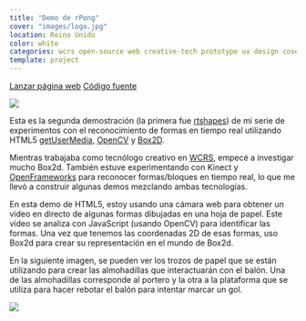```yaml
---
title: "Demo de rPong"
cover: "images/logo.jpg"
location: Reino Unido
color: white
categories: wcrs open-source web creative-tech prototype ux design cover webcam
template: project
---
```


<p class="align-center">
<a class="btn external" role="button" href="http://open.joanmira.com/rpong" target="_blank">Lanzar página web</a>
<a class="btn github" role="button" href="https://github.com/gazpachu/rpong" target="_blank">Código fuente</a>
</p>

![](/work/rpong/images/1.png)

Esta es la segunda demostración (la primera fue [rtshapes](http://joanmira.com/rtshapes)) de mi serie de experimentos con el reconocimiento de formas en tiempo real utilizando HTML5 [getUserMedia](https://developer.mozilla.org/en-US/docs/Web/API/MediaDevices/getUserMedia), [OpenCV](http://docs.opencv.org/3.1.0/d9/d6d/tutorial_table_of_content_aruco.html#gsc.tab=0) y [Box2D](https://github.com/hecht-software/box2dweb).

Mientras trabajaba como tecnólogo creativo en [WCRS](http://www.wcrs.com/), empecé a investigar mucho Box2d. También estuve experimentando con Kinect y [OpenFrameworks](http://openframeworks.cc/) para reconocer formas/bloques en tiempo real, lo que me llevó a construir algunas demos mezclando ambas tecnologías.

En esta demo de HTML5, estoy usando una cámara web para obtener un video en directo de algunas formas dibujadas en una hoja de papel. Este vídeo se analiza con JavaScript (usando OpenCV) para identificar las formas. Una vez que tenemos las coordenadas 2D de esas formas, uso Box2d para crear su representación en el mundo de Box2d.

En la siguiente imagen, se pueden ver los trozos de papel que se están utilizando para crear las almohadillas que interactuarán con el balón. Una de las almohadillas corresponde al portero y la otra a la plataforma que se utiliza para hacer rebotar el balón para intentar marcar un gol.

![](/work/rpong/images/2.jpg)
